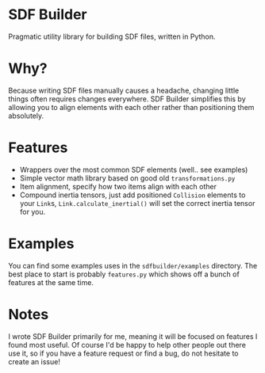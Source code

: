 # SDF Builder
Pragmatic utility library for building SDF files, written in Python.

# Why?
Because writing SDF files manually causes a headache, changing little things often requires changes
everywhere. SDF Builder simplifies this by allowing you to align elements with each other rather than
positioning them absolutely.

# Features
- Wrappers over the most common SDF elements (well.. see examples)
- Simple vector math library based on good old `transformations.py`
- Item alignment, specify how two items align with each other
- Compound inertia tensors, just add positioned `Collision` elements to
  your `Link`s, `Link.calculate_inertial()` will set the correct inertia
  tensor for you.

# Examples
You can find some examples uses in the `sdfbuilder/examples` directory. The best
place to start is probably `features.py` which shows off a bunch of features at
the same time.

# Notes
I wrote SDF Builder primarily for me, meaning it will be focused on features I found most useful. Of course
I'd be happy to help other people out there use it, so if you have a feature request or find a bug,
do not hesitate to create an issue!
